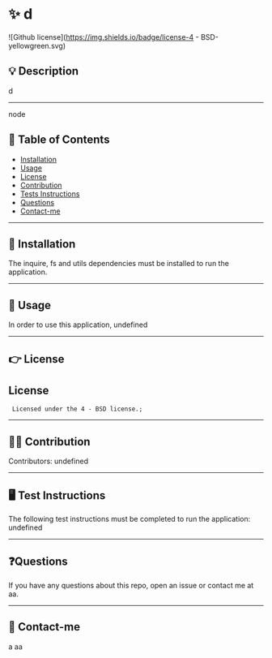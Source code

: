 
# ✨ d


![Github license](https://img.shields.io/badge/license-4 - BSD-yellowgreen.svg)

## 💡 Description
d  


---
node 
## 🔎 Table of Contents
* [Installation](#installation)
* [Usage](#sage)
* [License](#license)
* [Contribution](#contribution)
* [Tests Instructions](#testInstructions)
* [Questions](#questions)
* [Contact-me](#Contact)

---

## 📌 Installation
The inquire, fs and utils dependencies must be installed to run the application.


---

## 📌 Usage
In order to use this application, undefined


---

## 👉 License
## License
     Licensed under the 4 - BSD license.;



---

## 🙌🏻 Contribution
Contributors: undefined

---

## 🖥️ Test Instructions
The following test instructions must be completed to run the application: undefined

---

## ❓Questions
If  you have any questions about this repo, open an issue or contact me at aa.


---

## 📧 Contact-me
a
aa
